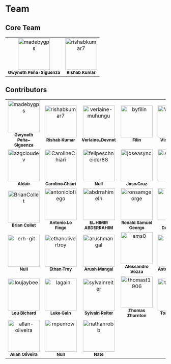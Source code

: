 # Team

## Core Team

<table>
<tr>
    <td align="center">
        <a href="https://github.com/madebygps">
            <img src="https://avatars.githubusercontent.com/u/6733686?v=4" width="100;" alt="madebygps"/>
            <br />
            <sub><b>Gwyneth Peña-Siguenza</b></sub>
        </a>
    </td>
    <td align="center">
        <a href="https://github.com/rishabkumar7">
            <img src="https://avatars.githubusercontent.com/u/45825464?v=4" width="100;" alt="rishabkumar7"/>
            <br />
            <sub><b>Rishab Kumar</b></sub>
        </a>
    </td>
</tr>
</table>

## Contributors

<!-- readme: contributors -start -->
<table>
<tr>
    <td align="center">
        <a href="https://github.com/madebygps">
            <img src="https://avatars.githubusercontent.com/u/6733686?v=4" width="100;" alt="madebygps"/>
            <br />
            <sub><b>Gwyneth Peña-Siguenza</b></sub>
        </a>
    </td>
    <td align="center">
        <a href="https://github.com/rishabkumar7">
            <img src="https://avatars.githubusercontent.com/u/45825464?v=4" width="100;" alt="rishabkumar7"/>
            <br />
            <sub><b>Rishab Kumar</b></sub>
        </a>
    </td>
    <td align="center">
        <a href="https://github.com/verlaine-muhungu">
            <img src="https://avatars.githubusercontent.com/u/39829558?v=4" width="100;" alt="verlaine-muhungu"/>
            <br />
            <sub><b>Verlaine_Devnet</b></sub>
        </a>
    </td>
    <td align="center">
        <a href="https://github.com/byfilin">
            <img src="https://avatars.githubusercontent.com/u/52977983?v=4" width="100;" alt="byfilin"/>
            <br />
            <sub><b>Filin</b></sub>
        </a>
    </td>
    <td align="center">
        <a href="https://github.com/ViniViniAntunes">
            <img src="https://avatars.githubusercontent.com/u/57882903?v=4" width="100;" alt="ViniViniAntunes"/>
            <br />
            <sub><b>Vini Antunes</b></sub>
        </a>
    </td>
    <td align="center">
        <a href="https://github.com/ricmmartins">
            <img src="https://avatars.githubusercontent.com/u/44813563?v=4" width="100;" alt="ricmmartins"/>
            <br />
            <sub><b>Ricardo Martins</b></sub>
        </a>
    </td></tr>
<tr>
    <td align="center">
        <a href="https://github.com/azgcloudev">
            <img src="https://avatars.githubusercontent.com/u/72358828?v=4" width="100;" alt="azgcloudev"/>
            <br />
            <sub><b>Aldair</b></sub>
        </a>
    </td>
    <td align="center">
        <a href="https://github.com/CarolineChiari">
            <img src="https://avatars.githubusercontent.com/u/57648401?v=4" width="100;" alt="CarolineChiari"/>
            <br />
            <sub><b>Caroline Chiari</b></sub>
        </a>
    </td>
    <td align="center">
        <a href="https://github.com/felipeschneider88">
            <img src="https://avatars.githubusercontent.com/u/32371298?v=4" width="100;" alt="felipeschneider88"/>
            <br />
            <sub><b>Null</b></sub>
        </a>
    </td>
    <td align="center">
        <a href="https://github.com/joseasync">
            <img src="https://avatars.githubusercontent.com/u/18737977?v=4" width="100;" alt="joseasync"/>
            <br />
            <sub><b>Jose Cruz</b></sub>
        </a>
    </td>
    <td align="center">
        <a href="https://github.com/srishtipoudel">
            <img src="https://avatars.githubusercontent.com/u/66827364?v=4" width="100;" alt="srishtipoudel"/>
            <br />
            <sub><b>Srishti </b></sub>
        </a>
    </td>
    <td align="center">
        <a href="https://github.com/Abdennour0210">
            <img src="https://avatars.githubusercontent.com/u/46243233?v=4" width="100;" alt="Abdennour0210"/>
            <br />
            <sub><b>Abdennour</b></sub>
        </a>
    </td></tr>
<tr>
    <td align="center">
        <a href="https://github.com/BrianCollet">
            <img src="https://avatars.githubusercontent.com/u/50160870?v=4" width="100;" alt="BrianCollet"/>
            <br />
            <sub><b>Brian Collet</b></sub>
        </a>
    </td>
    <td align="center">
        <a href="https://github.com/antoniolofiego">
            <img src="https://avatars.githubusercontent.com/u/33105749?v=4" width="100;" alt="antoniolofiego"/>
            <br />
            <sub><b>Antonio Lo Fiego</b></sub>
        </a>
    </td>
    <td align="center">
        <a href="https://github.com/abdrrahimelh">
            <img src="https://avatars.githubusercontent.com/u/59322515?v=4" width="100;" alt="abdrrahimelh"/>
            <br />
            <sub><b>EL HIMIR ABDERRAHIM</b></sub>
        </a>
    </td>
    <td align="center">
        <a href="https://github.com/ronsamgeorge">
            <img src="https://avatars.githubusercontent.com/u/77411064?v=4" width="100;" alt="ronsamgeorge"/>
            <br />
            <sub><b>Ronald Samuel George</b></sub>
        </a>
    </td>
    <td align="center">
        <a href="https://github.com/ydamni">
            <img src="https://avatars.githubusercontent.com/u/93495053?v=4" width="100;" alt="ydamni"/>
            <br />
            <sub><b>Yassin DAHMOUNI</b></sub>
        </a>
    </td>
    <td align="center">
        <a href="https://github.com/sarthakregmi">
            <img src="https://avatars.githubusercontent.com/u/66667396?v=4" width="100;" alt="sarthakregmi"/>
            <br />
            <sub><b>Sarthak Regmi</b></sub>
        </a>
    </td></tr>
<tr>
    <td align="center">
        <a href="https://github.com/erh-git">
            <img src="https://avatars.githubusercontent.com/u/8422319?v=4" width="100;" alt="erh-git"/>
            <br />
            <sub><b>Null</b></sub>
        </a>
    </td>
    <td align="center">
        <a href="https://github.com/ethanolivertroy">
            <img src="https://avatars.githubusercontent.com/u/63926014?v=4" width="100;" alt="ethanolivertroy"/>
            <br />
            <sub><b>Ethan Troy</b></sub>
        </a>
    </td>
    <td align="center">
        <a href="https://github.com/arushmangal">
            <img src="https://avatars.githubusercontent.com/u/83538403?v=4" width="100;" alt="arushmangal"/>
            <br />
            <sub><b>Arush Mangal</b></sub>
        </a>
    </td>
    <td align="center">
        <a href="https://github.com/ams0">
            <img src="https://avatars.githubusercontent.com/u/1541352?v=4" width="100;" alt="ams0"/>
            <br />
            <sub><b>Alessandro Vozza</b></sub>
        </a>
    </td>
    <td align="center">
        <a href="https://github.com/ashu-0453">
            <img src="https://avatars.githubusercontent.com/u/86668736?v=4" width="100;" alt="ashu-0453"/>
            <br />
            <sub><b>Astush Sharma</b></sub>
        </a>
    </td>
    <td align="center">
        <a href="https://github.com/JacobHigbee">
            <img src="https://avatars.githubusercontent.com/u/23349913?v=4" width="100;" alt="JacobHigbee"/>
            <br />
            <sub><b>Jacob Higbee</b></sub>
        </a>
    </td></tr>
<tr>
    <td align="center">
        <a href="https://github.com/loujaybee">
            <img src="https://avatars.githubusercontent.com/u/5528307?v=4" width="100;" alt="loujaybee"/>
            <br />
            <sub><b>Lou Bichard</b></sub>
        </a>
    </td>
    <td align="center">
        <a href="https://github.com/lagain">
            <img src="https://avatars.githubusercontent.com/u/99564089?v=4" width="100;" alt="lagain"/>
            <br />
            <sub><b>Luke Gain</b></sub>
        </a>
    </td>
    <td align="center">
        <a href="https://github.com/sylvainreiter">
            <img src="https://avatars.githubusercontent.com/u/3787458?v=4" width="100;" alt="sylvainreiter"/>
            <br />
            <sub><b>Sylvain Reiter</b></sub>
        </a>
    </td>
    <td align="center">
        <a href="https://github.com/thomast1906">
            <img src="https://avatars.githubusercontent.com/u/12154020?v=4" width="100;" alt="thomast1906"/>
            <br />
            <sub><b>Thomas Thornton</b></sub>
        </a>
    </td>
    <td align="center">
        <a href="https://github.com/tbsharkey">
            <img src="https://avatars.githubusercontent.com/u/17214273?v=4" width="100;" alt="tbsharkey"/>
            <br />
            <sub><b>Tom Sharkey</b></sub>
        </a>
    </td>
    <td align="center">
        <a href="https://github.com/vazsingh">
            <img src="https://avatars.githubusercontent.com/u/74464807?v=4" width="100;" alt="vazsingh"/>
            <br />
            <sub><b>Vaz</b></sub>
        </a>
    </td></tr>
<tr>
    <td align="center">
        <a href="https://github.com/allan-oliveira">
            <img src="https://avatars.githubusercontent.com/u/10514795?v=4" width="100;" alt="allan-oliveira"/>
            <br />
            <sub><b>Allan Oliveira</b></sub>
        </a>
    </td>
    <td align="center">
        <a href="https://github.com/mpenrow">
            <img src="https://avatars.githubusercontent.com/u/106648?v=4" width="100;" alt="mpenrow"/>
            <br />
            <sub><b>Null</b></sub>
        </a>
    </td>
    <td align="center">
        <a href="https://github.com/nathanrobb">
            <img src="https://avatars.githubusercontent.com/u/3893233?v=4" width="100;" alt="nathanrobb"/>
            <br />
            <sub><b>Nate</b></sub>
        </a>
    </td></tr>
</table>
<!-- readme: contributors -end -->